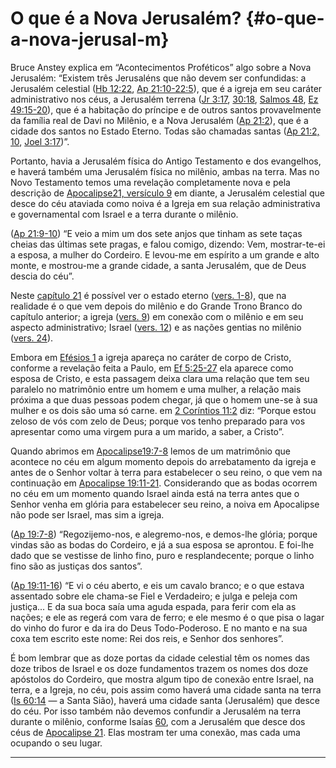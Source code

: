 # O que é a Nova Jerusalém? {#o-que-a-nova-jerusal-m}

Bruce Anstey explica em “Acontecimentos Proféticos” algo sobre a Nova Jerusalém: “Existem três Jerusaléns que não devem ser confundidas: a Jerusalém celestial ([Hb 12:22](http://bibliaonline.com.br/acf/hb/12/22), [Ap 21:10-22:5](http://bibliaonline.com.br/acf/ap/21/10+)), que é a igreja em seu caráter administrativo nos céus, a Jerusalém terrena ([Jr 3:17](http://bibliaonline.com.br/acf/jr/3/17), [30:18](http://bibliaonline.com.br/acf/jr/3/18), [Salmos 48](http://bibliaonline.com.br/acf/sl/48), [Ez 49:15-20](http://bibliaonline.com.br/acf/ez/49/15-20)), que é a habitação do príncipe e de outros santos provavelmente da família real de Davi no Milênio, e a Nova Jerusalém ([Ap 21:2](http://bibliaonline.com.br/acf/ap/21/2)), que é a cidade dos santos no Estado Eterno. Todas são chamadas santas ([Ap 21:2, 10](http://bibliaonline.com.br/acf/ap/21/2,10), [Joel 3:17](http://bibliaonline.com.br/acf/jl/3/17))”.

Portanto, havia a Jerusalém física do Antigo Testamento e dos evangelhos, e haverá também uma Jerusalém física no milênio, ambas na terra. Mas no Novo Testamento temos uma revelação completamente nova e pela descrição de [Apocalipse21, versículo 9](http://bibliaonline.com.br/acf/ap/21/9) em diante, a Jerusalém celestial que desce do céu ataviada como noiva é a Igreja em sua relação administrativa e governamental com Israel e a terra durante o milênio.

([Ap 21:9-10](http://bibliaonline.com.br/acf/ap/21/9-10)) “E veio a mim um dos sete anjos que tinham as sete taças cheias das últimas sete pragas, e falou comigo, dizendo: Vem, mostrar-te-ei a esposa, a mulher do Cordeiro. E levou-me em espírito a um grande e alto monte, e mostrou-me a grande cidade, a santa Jerusalém, que de Deus descia do céu”.

Neste [capítulo 21](http://bibliaonline.com.br/acf/ap/21) é possível ver o estado eterno ([vers. 1-8](http://bibliaonline.com.br/acf/ap/21/1-8)), que na realidade é o que vem depois do milênio e do Grande Trono Branco do capítulo anterior; a igreja ([vers. 9](http://bibliaonline.com.br/acf/ap/21/9)) em conexão com o milênio e em seu aspecto administrativo; Israel ([vers. 12](http://bibliaonline.com.br/acf/ap/21/12)) e as nações gentias no milênio ([vers. 24](http://bibliaonline.com.br/acf/ap/21/24)).

Embora em [Efésios 1](http://bibliaonline.com.br/acf/ef/1) a igreja apareça no caráter de corpo de Cristo, conforme a revelação feita a Paulo, em [Ef 5:25-27](http://bibliaonline.com.br/acf/ef/5/25-27) ela aparece como esposa de Cristo, e esta passagem deixa clara uma relação que tem seu paralelo no matrimônio entre um homem e uma mulher, a relação mais próxima a que duas pessoas podem chegar, já que o homem une-se à sua mulher e os dois são uma só carne. em [2 Coríntios 11:2](http://bibliaonline.com.br/acf/2co/11/2) diz: “Porque estou zeloso de vós com zelo de Deus; porque vos tenho preparado para vos apresentar como uma virgem pura a um marido, a saber, a Cristo”.

Quando abrimos em [Apocalipse19:7-8](http://bibliaonline.com.br/acf/ap/19/7-8) lemos de um matrimônio que acontece no céu em algum momento depois do arrebatamento da igreja e antes de o Senhor voltar à terra para estabelecer o seu reino, o que vem na continuação em [Apocalipse 19:11-21](http://bibliaonline.com.br/acf/ap/19/11-21). Considerando que as bodas ocorrem no céu em um momento quando Israel ainda está na terra antes que o Senhor venha em glória para estabelecer seu reino, a noiva em Apocalipse não pode ser Israel, mas sim a igreja.

([Ap 19:7-8](http://bibliaonline.com.br/acf/ap/19/7-8)) “Regozijemo-nos, e alegremo-nos, e demos-lhe glória; porque vindas são as bodas do Cordeiro, e já a sua esposa se aprontou. E foi-lhe dado que se vestisse de linho fino, puro e resplandecente; porque o linho fino são as justiças dos santos”.

([Ap 19:11-16](http://bibliaonline.com.br/acf/ap/19/11-16)) “E vi o céu aberto, e eis um cavalo branco; e o que estava assentado sobre ele chama-se Fiel e Verdadeiro; e julga e peleja com justiça... E da sua boca saía uma aguda espada, para ferir com ela as nações; e ele as regerá com vara de ferro; e ele mesmo é o que pisa o lagar do vinho do furor e da ira do Deus Todo-Poderoso. E no manto e na sua coxa tem escrito este nome: Rei dos reis, e Senhor dos senhores”.

É bom lembrar que as doze portas da cidade celestial têm os nomes das doze tribos de Israel e os doze fundamentos trazem os nomes dos doze apóstolos do Cordeiro, que mostra algum tipo de conexão entre Israel, na terra, e a Igreja, no céu, pois assim como haverá uma cidade santa na terra ([Is 60:14](http://bibliaonline.com.br/acf/is/60/14) — a Santa Sião), haverá uma cidade santa (Jerusalém) que desce do céu. Por isso também não devemos confundir a Jerusalém na terra durante o milênio, conforme Isaías [60](http://bibliaonline.com.br/acf/is/60), com a Jerusalém que desce dos céus de [Apocalipse 21](http://bibliaonline.com.br/acf/ap/21). Elas mostram ter uma conexão, mas cada uma ocupando o seu lugar.

*****